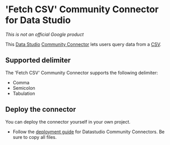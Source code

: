 # 'Fetch CSV' Community Connector for Data Studio

*This is not an official Google product*

This [Data Studio](https://datastudio.google.com) [Community
Connector](https://developers.google.com/datastudio/connector) lets users query
data from a [CSV](https://en.wikipedia.org/wiki/Comma-separated_values).

## Supported delimiter

The 'Fetch CSV' Community Connector supports the following delimiter:

-   Comma
-   Semicolon
-   Tabulation

## Deploy the connector

You can deploy the connector yourself in your own project.

-   Follow the [deployment guide](https://developers.google.com/looker-studio/connector/deploy) for Datastudio Community
    Connectors. Be sure to copy all files.
